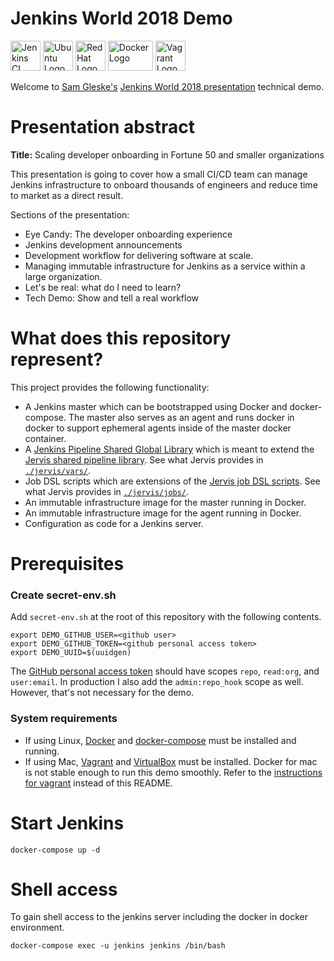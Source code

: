 # Jenkins World 2018 Demo

<img
src="https://user-images.githubusercontent.com/875669/35621130-2acb1e78-0638-11e8-8777-0f56edc79c32.png"
height=48 width=48 alt="Jenkins CI logo" /> <img
src="https://user-images.githubusercontent.com/875669/35621286-b3d3b9b4-0638-11e8-956c-169993f8042e.png"
height=48 width=48 alt="Ubuntu Logo" /> <img
src="https://user-images.githubusercontent.com/875669/35621322-cf8ec752-0638-11e8-8dbc-72760b696d64.png"
height=48 width=48 alt="Red Hat Logo" /> <img
src="https://user-images.githubusercontent.com/875669/35621353-e78a6956-0638-11e8-8e07-3d96e9e91dd7.png"
height=48 width=72 alt="Docker Logo" /> <img
src="https://user-images.githubusercontent.com/875669/35621372-f72f6d16-0638-11e8-93d6-2ae335fc2382.png"
height=48 width=48 alt="Vagrant Logo" />

Welcome to [Sam Gleske's][github] [Jenkins World 2018 presentation][about]
technical demo.

# Presentation abstract

**Title:** Scaling developer onboarding in Fortune 50 and smaller organizations

This presentation is going to cover how a small CI/CD team can manage Jenkins
infrastructure to onboard thousands of engineers and reduce time to market as a
direct result.

Sections of the presentation:

- Eye Candy: The developer onboarding experience
- Jenkins development announcements
- Development workflow for delivering software at scale.
- Managing immutable infrastructure for Jenkins as a service within a large
  organization.
- Let's be real: what do I need to learn?
- Tech Demo: Show and tell a real workflow

# What does this repository represent?

This project provides the following functionality:

- A Jenkins master which can be bootstrapped using Docker and docker-compose.
  The master also serves as an agent and runs docker in docker to support
  ephemeral agents inside of the master docker container.
- A [Jenkins Pipeline Shared Global Library][pipeline-lib] which is meant to
  extend the [Jervis shared pipeline library][jervis].  See what Jervis provides
  in [`./jervis/vars/`](./jervis/vars/).
- Job DSL scripts which are extensions of the [Jervis job DSL scripts][jervis].
  See what Jervis provides in [`./jervis/jobs/`](./jervis/jobs/).
- An immutable infrastructure image for the master running in Docker.
- An immutable infrastructure image for the agent running in Docker.
- Configuration as code for a Jenkins server.

# Prerequisites

### Create secret-env.sh

Add `secret-env.sh` at the root of this repository with the following contents.

    export DEMO_GITHUB_USER=<github user>
    export DEMO_GITHUB_TOKEN=<github personal access token>
    export DEMO_UUID=$(uuidgen)

The [GitHub personal access token][github-pat] should have scopes `repo`,
`read:org`, and `user:email`.  In production I also add the `admin:repo_hook`
scope as well.  However, that's not necessary for the demo.

### System requirements

- If using Linux, [Docker][docker] and [docker-compose][compose] must be
  installed and running.
- If using Mac, [Vagrant][vagrant] and [VirtualBox][vbox] must be installed.
  Docker for mac is not stable enough to run this demo smoothly.  Refer to the
  [instructions for vagrant](docs/vagrant.md) instead of this README.

# Start Jenkins

    docker-compose up -d

# Shell access

To gain shell access to the jenkins server including the docker in docker
environment.

    docker-compose exec -u jenkins jenkins /bin/bash

[about]: https://devopsworldjenkinsworld2018.sched.com/event/G4qY/scaling-developer-onboarding-in-fortune-50-and-smaller-organizations
[compose]: https://github.com/docker/compose/releases/
[docker]: https://docs.docker.com/install/linux/docker-ce/centos/
[github-pat]: https://help.github.com/articles/creating-a-personal-access-token-for-the-command-line/
[github]: https://github.com/samrocketman
[jervis]: https://github.com/samrocketman/jervis
[pipeline-lib]: https://jenkins.io/doc/book/pipeline/shared-libraries/
[vagrant]: https://www.vagrantup.com/
[vbox]: https://www.virtualbox.org/wiki/Downloads

